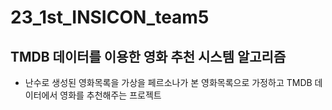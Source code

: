 # 23_1st_INSICON_team5
## TMDB 데이터를 이용한 영화 추천 시스템 알고리즘
- 난수로 생성된 영화목록을 가상을 페르소나가 본 영화목록으로 가정하고 TMDB 데이터에서 영화를 추천해주는 프로젝트
